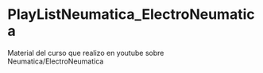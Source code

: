 # PlayListNeumatica_ElectroNeumatica
Material del curso que realizo en youtube sobre Neumatica/ElectroNeumatica
